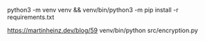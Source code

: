 python3 -m venv venv && venv/bin/python3 -m pip install -r requirements.txt

https://martinheinz.dev/blog/59
venv/bin/python src/encryption.py
